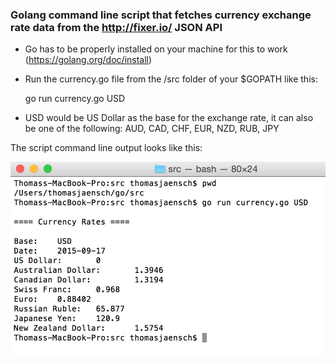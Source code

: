 ### Golang command line script that fetches currency exchange rate data from the http://fixer.io/ JSON API

- Go has to be properly installed on your machine for this to work (https://golang.org/doc/install)

- Run the currency.go file from the /src folder of your $GOPATH like this:

	go run currency.go USD

- USD would be US Dollar as the base for the exchange rate, it can also be one of the following: AUD, CAD, CHF, EUR, NZD, RUB, JPY

The script command line output looks like this:

![Alt text](/screenshot.png?raw=true "Script output")